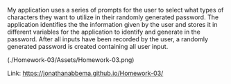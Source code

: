 My application uses a series of prompts for the user to select what types of characters they want to utilize in their randomly generated password. 
The application identifies the the information given by the user and stores it in different variables for the application to identify and generate in the password. 
After all inputs have been recorded by the user, a randomly generated password is created containing all user input. 

(./Homework-03/Assets/Homework-03.png)

Link: https://jonathanabbema.github.io/Homework-03/
